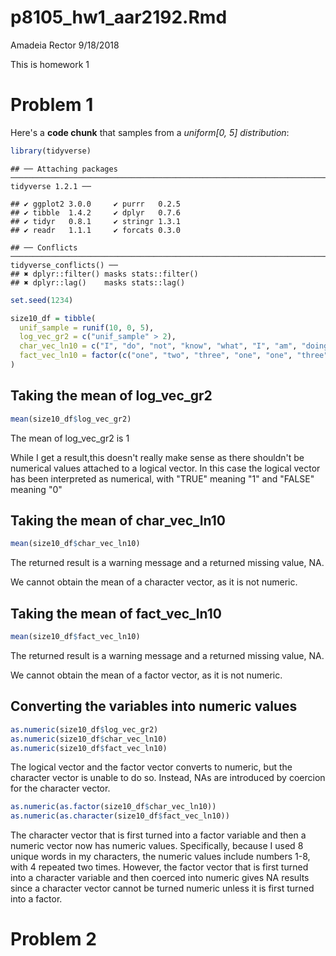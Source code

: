 p8105\_hw1\_aar2192.Rmd
================
Amadeia Rector
9/18/2018

This is homework 1

Problem 1
=========

Here's a **code chunk** that samples from a *uniform\[0, 5\] distribution*:

``` r
library(tidyverse)
```

    ## ── Attaching packages ───────────────────────────────────────────────────────────────────────────────────────────────────────────────── tidyverse 1.2.1 ──

    ## ✔ ggplot2 3.0.0     ✔ purrr   0.2.5
    ## ✔ tibble  1.4.2     ✔ dplyr   0.7.6
    ## ✔ tidyr   0.8.1     ✔ stringr 1.3.1
    ## ✔ readr   1.1.1     ✔ forcats 0.3.0

    ## ── Conflicts ──────────────────────────────────────────────────────────────────────────────────────────────────────────────────── tidyverse_conflicts() ──
    ## ✖ dplyr::filter() masks stats::filter()
    ## ✖ dplyr::lag()    masks stats::lag()

``` r
set.seed(1234)

size10_df = tibble(
  unif_sample = runif(10, 0, 5),
  log_vec_gr2 = c("unif_sample" > 2),
  char_vec_ln10 = c("I", "do", "not", "know", "what", "I", "am", "doing", "right", "now"),
  fact_vec_ln10 = factor(c("one", "two", "three", "one", "one", "three", "two", "two", "two", "three"))
)
```

Taking the mean of log\_vec\_gr2
--------------------------------

``` r
mean(size10_df$log_vec_gr2)
```

The mean of log\_vec\_gr2 is 1

While I get a result,this doesn't really make sense as there shouldn't be numerical values attached to a logical vector. In this case the logical vector has been interpreted as numerical, with "TRUE" meaning "1" and "FALSE" meaning "0"

Taking the mean of char\_vec\_ln10
----------------------------------

``` r
mean(size10_df$char_vec_ln10)
```

The returned result is a warning message and a returned missing value, NA.

We cannot obtain the mean of a character vector, as it is not numeric.

Taking the mean of fact\_vec\_ln10
----------------------------------

``` r
mean(size10_df$fact_vec_ln10)
```

The returned result is a warning message and a returned missing value, NA.

We cannot obtain the mean of a factor vector, as it is not numeric.

Converting the variables into numeric values
--------------------------------------------

``` r
as.numeric(size10_df$log_vec_gr2)
as.numeric(size10_df$char_vec_ln10)
as.numeric(size10_df$fact_vec_ln10)
```

The logical vector and the factor vector converts to numeric, but the character vector is unable to do so. Instead, NAs are introduced by coercion for the character vector.

``` r
as.numeric(as.factor(size10_df$char_vec_ln10))
as.numeric(as.character(size10_df$fact_vec_ln10))
```

The character vector that is first turned into a factor variable and then a numeric vector now has numeric values. Specifically, because I used 8 unique words in my characters, the numeric values include numbers 1-8, with 4 repeated two times. However, the factor vector that is first turned into a character variable and then coerced into numeric gives NA results since a character vector cannot be turned numeric unless it is first turned into a factor.

Problem 2
=========
